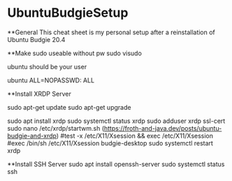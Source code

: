 # UbuntuBudgieSetup

**General
This cheat sheet is my personal setup after a reinstallation of Ubuntu Budgie 20.4

**Make sudo useable without pw
sudo visudo

ubuntu should be your user

ubuntu ALL=NOPASSWD: ALL


**Install XRDP Server

sudo apt-get update
sudo apt-get upgrade

sudo apt install xrdp
sudo systemctl status xrdp
sudo adduser xrdp ssl-cert
sudo nano /etc/xrdp/startwm.sh (https://froth-and-java.dev/posts/ubuntu-budgie-and-xrdp)
	#test -x /etc/X11/Xsession && exec /etc/X11/Xsession
	#exec /bin/sh /etc/X11/Xsession
	budgie-desktop
sudo systemctl restart xrdp


**Install SSH Server
sudo apt install openssh-server
sudo systemctl status ssh
